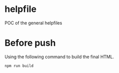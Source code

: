 # helpfile

POC of the general helpfiles

# Before push

Using the following command to build the final HTML.

```bash
npm run build
```

